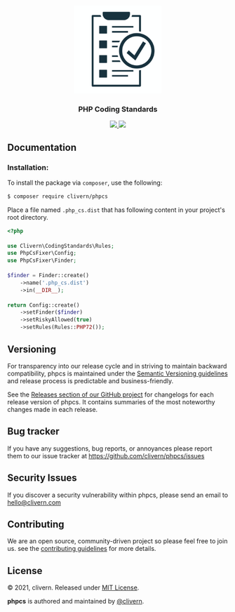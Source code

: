 <p align="center">
    <img alt="phpcs logo" src="/assets/img/logo.png?v=1.0.0" height="200" />
    <h3 align="center">PHP Coding Standards</h3>
    <p align="center">
        <a href="https://packagist.org/packages/clivern/phpcs">
            <img src="https://img.shields.io/badge/Version-1.0.0-red.svg">
        </a>
        <a href="https://github.com/Clivern/phpcs/blob/master/LICENSE">
            <img src="https://img.shields.io/badge/LICENSE-MIT-orange.svg">
        </a>
    </p>
</p>


## Documentation

### Installation:

To install the package via `composer`, use the following:

```zsh
$ composer require clivern/phpcs
```

Place a file named `.php_cs.dist` that has following content in your project's root directory.

```php
<?php

use Clivern\CodingStandards\Rules;
use PhpCsFixer\Config;
use PhpCsFixer\Finder;

$finder = Finder::create()
    ->name('.php_cs.dist')
    ->in(__DIR__);

return Config::create()
    ->setFinder($finder)
    ->setRiskyAllowed(true)
    ->setRules(Rules::PHP72());
```


## Versioning

For transparency into our release cycle and in striving to maintain backward compatibility, phpcs is maintained under the [Semantic Versioning guidelines](https://semver.org/) and release process is predictable and business-friendly.

See the [Releases section of our GitHub project](https://github.com/clivern/phpcs/releases) for changelogs for each release version of phpcs. It contains summaries of the most noteworthy changes made in each release.


## Bug tracker

If you have any suggestions, bug reports, or annoyances please report them to our issue tracker at https://github.com/clivern/phpcs/issues


## Security Issues

If you discover a security vulnerability within phpcs, please send an email to [hello@clivern.com](mailto:hello@clivern.com)


## Contributing

We are an open source, community-driven project so please feel free to join us. see the [contributing guidelines](CONTRIBUTING.md) for more details.


## License

© 2021, clivern. Released under [MIT License](https://opensource.org/licenses/mit-license.php).

**phpcs** is authored and maintained by [@clivern](http://github.com/clivern).

